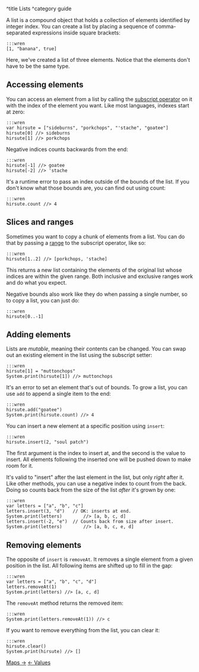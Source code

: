 ^title Lists
^category guide

A list is a compound object that holds a collection of elements identified by
integer index. You can create a list by placing a sequence of comma-separated
expressions inside square brackets:

    :::wren
    [1, "banana", true]

Here, we've created a list of three elements. Notice that the elements don't
have to be the same type.

## Accessing elements

You can access an element from a list by calling the [subscript
operator][] on it with the index of the
element you want. Like most languages, indexes start at zero:

[subscript operator]: method-calls.html#subscripts

    :::wren
    var hirsute = ["sideburns", "porkchops", "'stache", "goatee"]
    hirsute[0] //> sideburns
    hirsute[1] //> porkchops

Negative indices counts backwards from the end:

    :::wren
    hirsute[-1] //> goatee
    hirsute[-2] //> 'stache

It's a runtime error to pass an index outside of the bounds of the list. If you
don't know what those bounds are, you can find out using count:

    :::wren
    hirsute.count //> 4

## Slices and ranges

Sometimes you want to copy a chunk of elements from a list. You can do that by
passing a [range](values.html#ranges) to the subscript operator, like so:

    :::wren
    hirsute[1..2] //> [porkchops, 'stache]

This returns a new list containing the elements of the original list whose
indices are within the given range. Both inclusive and exclusive ranges work
and do what you expect.

Negative bounds also work like they do when passing a single number, so to copy
a list, you can just do:

    :::wren
    hirsute[0..-1]

## Adding elements

Lists are *mutable*, meaning their contents can be changed. You can swap out an
existing element in the list using the subscript setter:

    :::wren
    hirsute[1] = "muttonchops"
    System.print(hirsute[1]) //> muttonchops

It's an error to set an element that's out of bounds. To grow a list, you can
use `add` to append a single item to the end:

    :::wren
    hirsute.add("goatee")
    System.print(hirsute.count) //> 4

You can insert a new element at a specific position using `insert`:

    :::wren
    hirsute.insert(2, "soul patch")

The first argument is the index to insert at, and the second is the value to
insert. All elements following the inserted one will be pushed down to
make room for it.

It's valid to "insert" after the last element in the list, but only *right*
after it. Like other methods, you can use a negative index to count from the
back. Doing so counts back from the size of the list *after* it's grown by one:

    :::wren
    var letters = ["a", "b", "c"]
    letters.insert(3, "d")   // OK: inserts at end.
    System.print(letters)        //> [a, b, c, d]
    letters.insert(-2, "e")  // Counts back from size after insert.
    System.print(letters)        //> [a, b, c, e, d]

## Removing elements

The opposite of `insert` is `removeAt`. It removes a single element from a
given position in the list. All following items are shifted up to fill in the
gap:

    :::wren
    var letters = ["a", "b", "c", "d"]
    letters.removeAt(1)
    System.print(letters) //> [a, c, d]

The `removeAt` method returns the removed item:

    :::wren
    System.print(letters.removeAt(1)) //> c

If you want to remove everything from the list, you can clear it:

    :::wren
    hirsute.clear()
    System.print(hirsute) //> []

<a class="right" href="maps.html">Maps &rarr;</a>
<a href="values.html">&larr; Values</a>
